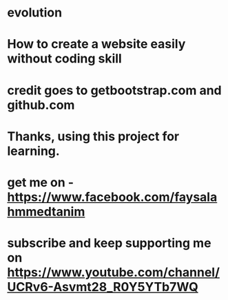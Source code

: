 # evolution 
# How to create a website easily without coding skill
# credit goes to getbootstrap.com and github.com

# Thanks, using this project for learning.
# get me on - https://www.facebook.com/faysalahmmedtanim
# subscribe and keep supporting me on https://www.youtube.com/channel/UCRv6-Asvmt28_R0Y5YTb7WQ
